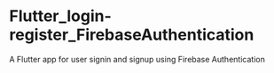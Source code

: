 # Flutter_login-register_FirebaseAuthentication
A Flutter app for user signin and signup using Firebase Authentication
